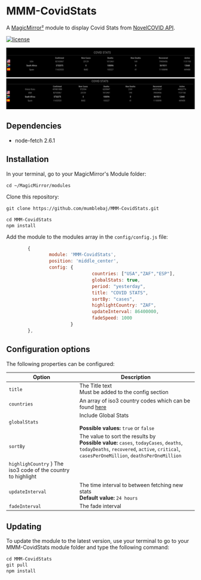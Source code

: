 # MMM-CovidStats


A [MagicMirror²](https://magicmirror.builders) module to display Covid Stats from [NovelCOVID API](https://documenter.getpostman.com/view/11144369/Szf6Z9B3?version=latest#a9a60f59-fde4-4e94-b1f1-a3cb92bd1046).

[![license](https://img.shields.io/github/license/mashape/apistatus.svg)](LICENSE)

![Example](image-1.png) 
![Example](image-2.png) 

## Dependencies
- node-fetch 2.6.1

## Installation

In your terminal, go to your MagicMirror's Module folder:
````
cd ~/MagicMirror/modules
````

Clone this repository:
````
git clone https://github.com/mumblebaj/MMM-CovidStats.git
````
````
cd MMM-CovidStats
npm install
````

Add the module to the modules array in the `config/config.js` file:
````javascript
        {
                module: 'MMM-CovidStats',
                position: 'middle_center',
                config: {
                                countries: ["USA","ZAF","ESP"],
                                globalStats: true,
                                period: "yesterday",
                                title: "COVID STATS",
                                sortBy: "cases",
                                highlightCountry: "ZAF",
                                updateInterval: 86400000,
                                fadeSpeed: 1000
                        }
        },
````

## Configuration options

The following properties can be configured:


| Option                       | Description
| ---------------------------- | -----------
| `title`                      | The Title text <br>Must be added to the config section
| `countries`                  | An array of iso3 country codes which can be found [here](https://en.wikipedia.org/wiki/ISO_3166-1_alpha-3)
| `globalStats`                | Include Global Stats <br><br> **Possible values:** `true` or `false`
| `sortBy`                     | The value to sort the results by <br> **Possible value:** `cases`, `todayCases`, `deaths`, `todayDeaths`, `recovered`, `active`, `critical`, `casesPerOneMillion`, `deathsPerOneMillion`
| `highlighCountry`             } The iso3 code of the country to highlight
| `updateInterval`               | The time interval to between fetching new stats <br> **Default value:** `24 hours`
| `fadeInterval`               | The fade interval

## Updating

To update the module to the latest version, use your terminal to go to your MMM-CovidStats module folder and type the following command:

````
cd MMM-CovidStats
git pull
npm install
```` 

